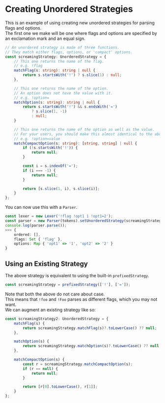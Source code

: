 # Creating Unordered Strategies

This is an example of using creating new unordered strategies for parsing flags and options.  
The first one we make will be one where flags and options are specified by an exclamation mark and an equal sign.  

```ts
// An unordered strategy is made of three functions.
// They match either flags, options, or 'compact' options.
const screamingStrategy: UnorderedStrategy = {
    // This one returns the name of the flag.
    // e.g. !flag
    matchFlag(s: string): string | null {
        return s.startsWith('!') ? s.slice(1) : null;
    },

    // This one returns the name of the option.
    // An option does not have the value with it.
    // e.g. !option=
    matchOption(s: string): string | null {
        return s.startsWith('!') && s.endsWith('=')
            ? s.slice(1, -1)
            : null;
    }

    // This one returns the name of the option as well as the value.
    // For your users, you should make this almost identical to the above.
    // e.g. !option=value
    matchCompactOption(s: string): [string, string] | null {
        if (!s.startsWith('!')) {
            return null;
        }

        const i = s.indexOf('=');
        if (i === -1) {
            return null;
        }

        return [s.slice(1, i), s.slice(i)];
    }
};
```

You can now use this with a `Parser`.  

```ts
const lexer = new Lexer('!flag !opt1 1 !opt1=2');
const parser = new Parser(tokens).setUnorderedStrategy(screamingStrategy);
console.log(parser.parse());
>>> {
    ordered: [],
    flags: Set { 'flag' },
    options: Map { 'opt1' => '1', 'opt2' => '2' }
}
```

## Using an Existing Strategy

The above strategy is equivalent to using the built-in `prefixedStrategy`.  

```ts
const screamingStrategy = prefixedStrategy(['!'], ['=']);
```

Note that both the above do not care about case.  
This means that `!foo` and `!Foo` parses as different flags, which you may not want.  
We can augment an existing strategy like so:  

```ts
const screamingStrategy2: UnorderedStrategy = {
    matchFlag(s) {
        return screamingStrategy.matchFlag(s)?.toLowerCase() ?? null;
    },

    matchOption(s) {
        return screamingStrategy.matchOption(s)?.toLowerCase() ?? null;
    },

    matchCompactOption(s) {
        const r = screamingStrategy.matchCompactOption(s);
        if (r == null) {
            return null;
        }

        return [r[0].toLowerCase(), r[1]];
    }
};
```
